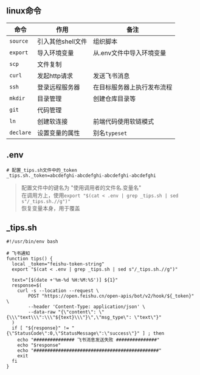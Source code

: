## linux命令

| 命令        | 作用          | 备注             |
|-----------|-------------|----------------|
| `source`  | 引入其他shell文件 | 组织脚本           |
| `export`  | 导入环境变量      | 从.env文件中导入环境变量 |
| `scp`     | 文件复制        |                |
| `curl`    | 发起http请求    | 发送飞书消息         |
| `ssh`     | 登录远程服务器     | 在目标服务器上执行发布流程  |
| `mkdir`   | 目录管理        | 创建仓库目录等        |
| `git`     | 代码管理        |                |  
| `ln`      | 创建软连接       | 前端代码使用软链模式     |
| `declare` | 设置变量的属性     | 别名`typeset`    |


## .env

```dotenv
# 配置_tips.sh文件中的_token
_tips.sh._token=abcdefghi-abcdefghi-abcdefghi-abcdefghi
```

> 配置文件中的键名为 "使用调用者的文件名.变量名"  
> 在调用方上，使用`export "$(cat < .env | grep _tips.sh | sed s"/_tips.sh.//g")"`  
> 恢复变量本身，用于覆盖


## _tips.sh 

```shell
#!/usr/bin/env bash

# 飞书通知
function tips() {
  local _token="feishu-token-string"
  export "$(cat < .env | grep _tips.sh | sed s"/_tips.sh.//g")"

  text="[$(date +'%m-%d %H:%M:%S')] ${1}"
  response=$(
    curl -s --location --request \
        POST "https://open.feishu.cn/open-apis/bot/v2/hook/${_token}" \
        --header 'Content-Type: application/json' \
        --data-raw "{\"content\": \"{\\\"text\\\":\\\"${text}\\\"}\",\"msg_type\": \"text\"}"
  )
  if [ "${response}" != "{\"StatusCode\":0,\"StatusMessage\":\"success\"}" ] ; then
    echo "############### 飞书消息发送失败 ###############"
    echo "$response"
    echo "##############################################"
    exit
  fi
}
```

